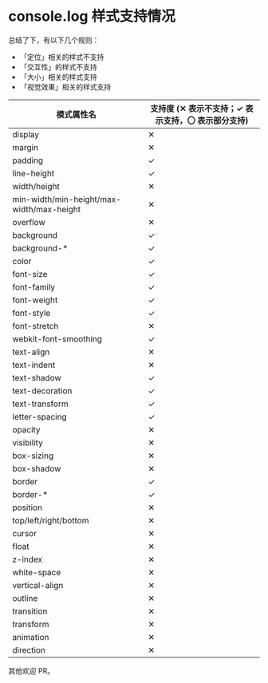 # console.log 样式支持情况

总结了下，有以下几个规则：

- 「定位」相关的样式不支持
- 「交互性」的样式不支持
- 「大小」相关的样式支持
- 「视觉效果」相关的样式支持


| 模式属性名 | 支持度 (✕ 表示不支持；✓ 表示支持，〇 表示部分支持)
| --- | --- |
| display | ✕ |
| margin | ✕ |
| padding | ✓ |
| line-height | ✓ |
| width/height | ✕ |
| min-width/min-height/max-width/max-height | ✕ |
| overflow | ✕ |
| background | ✓ |
| background-* | ✓ |
| color | ✓ |
| font-size | ✓ |
| font-family | ✓ |
| font-weight | ✓ |
| font-style | ✓ |
| font-stretch | ✕ |
| webkit-font-smoothing | ✓ |
| text-align | ✕ |
| text-indent | ✕ |
| text-shadow | ✓ |
| text-decoration | ✓ |
| text-transform | ✓ |
| letter-spacing | ✓ |
| opacity | ✕ |
| visibility | ✕ |
| box-sizing | ✕ |
| box-shadow | ✕ |
| border | ✓ |
| border-* | ✓ |
| position | ✕ |
| top/left/right/bottom | ✕ |
| cursor | ✕ |
| float | ✕ |
| z-index | ✕ |
| white-space | ✕ |
| vertical-align | ✕ |
| outline | ✕ |
| transition | ✕ |
| transform | ✕ |
| animation | ✕ |
| direction | ✕ |


其他欢迎 PR。
